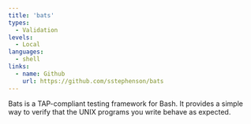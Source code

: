 ```yaml
---
title: 'bats'
types:
  - Validation
levels:
  - Local
languages:
  - shell
links:
  - name: Github
    url: https://github.com/sstephenson/bats
---
```


Bats is a TAP-compliant testing framework for Bash. It provides a simple way to verify that the UNIX programs you write behave as expected.

